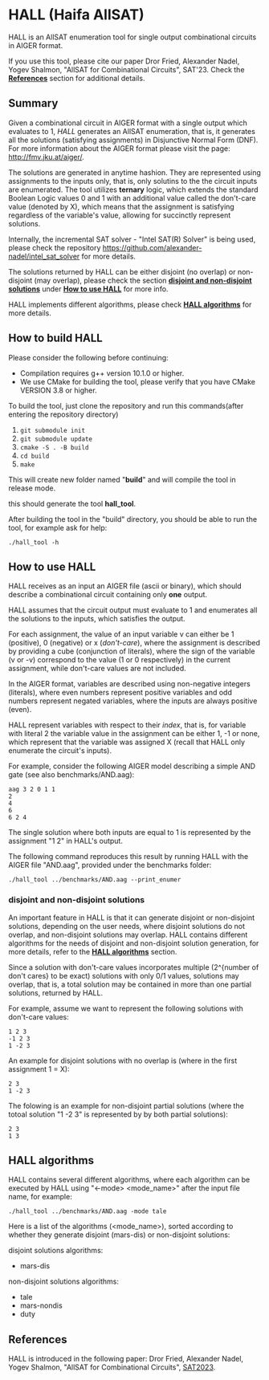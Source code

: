 # HALL (Haifa AllSAT)

HALL is an AllSAT enumeration tool for single output combinational circuits in AIGER format.

If you use this tool, please cite our paper Dror Fried, Alexander Nadel, Yogev Shalmon, "AllSAT for Combinational Circuits", SAT'23. Check the [**References**](#references) section for additional details.

## Summary

Given a combinational circuit in AIGER format with a single output which evaluates to 1, *HALL* generates an AllSAT enumeration, that is, it generates all the solutions (satisfying assignments) in Disjunctive Normal Form (DNF). For more information about the AIGER format please visit the page: http://fmv.jku.at/aiger/. 

The solutions are generated in anytime hashion. They  are represented using assignments to the inputs only, that is, only solutins to the the circuit inputs are enumerated.
The tool utilizes **ternary** logic, which extends the standard Boolean Logic values 0 and 1 with an additional value called the don't-care value (denoted by X), which means that the assignment is satisfying regardless of the variable's value, allowing for succinctly represent solutions.

Internally, the incremental SAT solver - "Intel SAT(R) Solver" is being used, please check the repository https://github.com/alexander-nadel/intel_sat_solver for more details.

The solutions returned by HALL can be either disjoint (no overlap) or non-disjoint (may overlap), please check the section [**disjoint and non-disjoint solutions**](#disjoint-and-non-disjoint-solutions) under [**How to use HALL**](#how-to-use-hall) for more info.

HALL implements different algorithms, please check [**HALL algorithms**](#hall-algorithms) for more details.

## How to build HALL

Please consider the following before continuing: 
- Compilation requires g++ version 10.1.0 or higher.
- We use CMake for building the tool, please verify that you have CMake VERSION 3.8 or higher.

To build the tool, just clone the repository and run this commands(after entering the repository directory)

1.  ```git submodule init```
2.  ```git submodule update```
3.	```cmake -S . -B build```
4.  ```cd build```
5.  ```make```

This will create new folder named "**build**" and will compile the tool in release mode.

this should generate the tool **hall_tool**.

After building the tool in the "build" directory, you should be able to run the tool, for example ask for help:

```
./hall_tool -h
```

## How to use HALL

HALL receives as an input an AIGER file (ascii or binary), which should describe a combinational circuit containing only **one** output.

HALL assumes that the circuit output must evaluate to 1 and enumerates all the solutions to the inputs, which satisfies the output.

For each assignment, the value of an input variable v can either be 1 (positive), 0 (negative) or x (*don't-care*), where the assignment is described by providing a cube (conjunction of literals), where the sign of the variable (v or -v) correspond to the value (1 or 0 respectively) in the current assignment, while don't-care values are not included.

In the AIGER format, variables are described using non-negative integers (literals), where even numbers represent positive variables and odd numbers represent negated variables, where the inputs are always positive (even).

HALL represent variables with respect to their *index*, that is, for variable with literal 2 the variable value in the assignment can be either 1, -1 or none, which represent that the variable was assigned X (recall that HALL only enumerate the circuit's inputs).

For example, consider the following AIGER model describing a simple AND gate (see also benchmarks/AND.aag):

```
aag 3 2 0 1 1
2
4
6
6 2 4
```

The single solution where both inputs are equal to 1 is represented by the assignment "1 2" in HALL's output.

The following command reproduces this result by running HALL with the AIGER file "AND.aag", provided under the benchmarks folder:

```
./hall_tool ../benchmarks/AND.aag --print_enumer
```

### disjoint and non-disjoint solutions

An important feature in HALL is that it can generate disjoint or non-disjoint solutions, depending on the user needs, where disjoint solutions do not overlap, and non-disjoint solutions may overlap.
HALL contains different algorithms for the needs of disjoint and non-disjoint solution generation, for more details, refer to the [**HALL algorithms**](#hall-algorithms) section.

Since a solution with don't-care values incorporates multiple (2^{number of don't cares} to be exact) solutions with only 0/1 values, solutions may overlap, that is, a total solution may be contained in more than one partial solutions, returned by HALL. 


For example, assume we want to represent the following solutions with don't-care values:

```
1 2 3
-1 2 3
1 -2 3
```
An example for disjoint solutions with no overlap is (where in the first assignment 1 = X):

```
2 3 
1 -2 3
```

The folowing is an example for non-disjoint partial solutions (where the totoal solution "1 -2 3" is represented by by both partial solutions):

```
2 3
1 3
```


## HALL algorithms

HALL contains several different algorithms, where each algorithm can be executed by HALL using "<-mode> <mode_name>" after the input file name, for example:

```
./hall_tool ../benchmarks/AND.aag -mode tale
```

Here is a list of the algorithms (<mode_name>), sorted according to whether they generate disjoint (mars-dis) or non-disjoint solutions:

disjoint solutions algorithms:

- mars-dis

non-disjoint solutions algorithms:

- tale
- mars-nondis
- duty

## References

HALL is introduced in the following paper: Dror Fried, Alexander Nadel, Yogev Shalmon, "AllSAT for Combinational Circuits", [SAT2023](http://satisfiability.org/SAT23/index.html).
